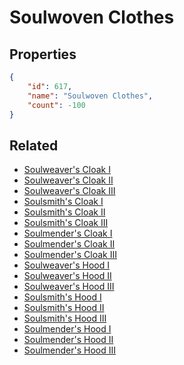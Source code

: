 # Soulwoven Clothes

<no description available>

## Properties

```json
{
    "id": 617,
    "name": "Soulwoven Clothes",
    "count": -100
}
```

## Related

- [Soulweaver's Cloak I](../items/18650-soulweaver-s-cloak-i.md)
- [Soulweaver's Cloak II](../items/18651-soulweaver-s-cloak-ii.md)
- [Soulweaver's Cloak III](../items/18652-soulweaver-s-cloak-iii.md)
- [Soulsmith's Cloak I](../items/18653-soulsmith-s-cloak-i.md)
- [Soulsmith's Cloak II](../items/18654-soulsmith-s-cloak-ii.md)
- [Soulsmith's Cloak III](../items/18655-soulsmith-s-cloak-iii.md)
- [Soulmender's Cloak I](../items/18656-soulmender-s-cloak-i.md)
- [Soulmender's Cloak II](../items/18657-soulmender-s-cloak-ii.md)
- [Soulmender's Cloak III](../items/18658-soulmender-s-cloak-iii.md)
- [Soulweaver's Hood I](../items/18662-soulweaver-s-hood-i.md)
- [Soulweaver's Hood II](../items/18663-soulweaver-s-hood-ii.md)
- [Soulweaver's Hood III](../items/18664-soulweaver-s-hood-iii.md)
- [Soulsmith's Hood I](../items/18665-soulsmith-s-hood-i.md)
- [Soulsmith's Hood II](../items/18666-soulsmith-s-hood-ii.md)
- [Soulsmith's Hood III](../items/18667-soulsmith-s-hood-iii.md)
- [Soulmender's Hood I](../items/18668-soulmender-s-hood-i.md)
- [Soulmender's Hood II](../items/18669-soulmender-s-hood-ii.md)
- [Soulmender's Hood III](../items/18670-soulmender-s-hood-iii.md)

